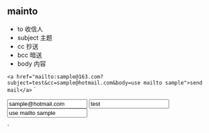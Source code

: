 ## mainto

* to	 收信人
* subject	 主题
* cc	 抄送
* bcc	 暗送
* body	 内容

`
<a href="mailto:sample@163.com?subject=test&cc=sample@hotmail.com&body=use mailto sample">send mail</a>
`
`
<form name='sendmail' action='mailto:sample@163.com'>
    <input name='cc' type='text' value='sample@hotmail.com'>
    <input name='subject' type='text' value='test'>
    <input name='body' type='text' value='use mailto sample'>
</form>
`
